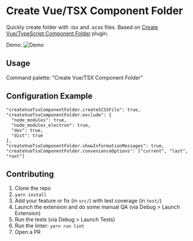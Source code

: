 # Create Vue/TSX Component Folder

Quickly create folder with .tsx and .scss files.
Based on [Create Vue/TypeScript Component Folder](https://github.com/ohanqo/create-vuets-component-folder) plugin.

Demo: ![Demo](https://media.giphy.com/media/THyeNZMf4DK6zO8Abb/giphy.gif)

## Usage

Command palette: "Create Vue/TSX Component Folder"

## Configuration Example

```
"createVueTsxComponentFolder.createSCSSFile": true,
"createVueTsxComponentFolder.exclude": {
  "node_modules": true,
  "node_modules_electron": true,
  "dev": true,
  "dist": true
},
"createVueTsxComponentFolder.showInformationMessages": true,
"createVueTsxComponentFolder.convenienceOptions": ["current", "last", "root"]
```

## Contributing

1. Clone the repo
2. `yarn install`
3. Add your feature or fix (in `src/`) with test coverage (in `test/`)
4. Launch the extension and do some manual QA (via Debug > Launch Extension)
5. Run the tests (via Debug > Launch Tests)
6. Run the linter: `yarn run lint`
7. Open a PR

